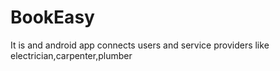 # BookEasy
It is and android app connects users and service providers like electrician,carpenter,plumber  
